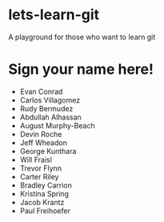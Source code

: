 # lets-learn-git
A playground for those who want to learn git

# Sign your name here!
- Evan Conrad 
- Carlos Villagomez
- Rudy Bermudez
- Abdullah Alhassan
- August Murphy-Beach
- Devin Roche
- Jeff Wheadon
- George Kunthara
- Will Fraisl 
- Trevor Flynn
- Carter Riley
- Bradley Carrion
- Kristina Spring
- Jacob Krantz
- Paul Freihoefer
